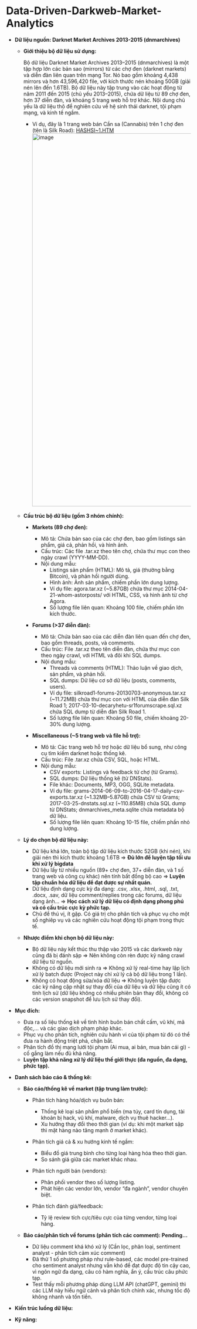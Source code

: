 # Data-Driven-Darkweb-Market-Analytics
- **Dữ liệu nguồn: Darknet Market Archives 2013-2015 (dnmarchives)**
  + **Giới thiệu bộ dữ liệu sử dụng:**

    Bộ dữ liệu Darknet Market Archives 2013–2015 (dnmarchives) là một tập hợp lớn các bản sao (mirrors) từ các chợ đen (darknet markets) và diễn đàn liên quan trên mạng Tor. Nó bao gồm khoảng 4,438 mirrors và hơn 43,596,420 file, với kích thước nén khoảng 50GB (giải nén lên đến 1.6TB). Bộ dữ liệu này tập trung vào các hoạt động từ năm 2011 đến 2015 (chủ yếu 2013–2015), chứa dữ liệu từ 89 chợ đen, hơn 37 diễn đàn, và khoảng 5 trang web hỗ trợ khác. Nội dung chủ yếu là dữ liệu thô để nghiên cứu về hệ sinh thái darknet, tội phạm mạng, và kinh tế ngầm.

    + Ví dụ, đây là 1 trang web bán Cần sa (Cannabis) trên 1 chợ đen (tên là Silk Road): [HASHSI~1.HTM](https://github.com/user-attachments/files/22004752/HASHSI.1.HTM)
          <img width="1899" height="1013" alt="image" src="https://github.com/user-attachments/assets/c4f7afd7-8e23-43fc-9dca-9bb062c7ccba" />

  + **Cấu trúc bộ dữ liệu (gồm 3 nhóm chính):**
    + **Markets (89 chợ đen):**
      + Mô tả: Chứa bản sao của các chợ đen, bao gồm listings sản phẩm, giá cả, phản hồi, và hình ảnh.
      + Cấu trúc: Các file .tar.xz theo tên chợ, chứa thư mục con theo ngày crawl (YYYY-MM-DD).
      + Nội dung mẫu:
        + Listings sản phẩm (HTML): Mô tả, giá (thường bằng Bitcoin), và phản hồi người dùng.
        + Hình ảnh: Ảnh sản phẩm, chiếm phần lớn dung lượng.
        + Ví dụ file: agora.tar.xz (~5.87GB) chứa thư mục 2014-04-21-whom-astorposts/ với HTML, CSS, và hình ảnh từ chợ Agora.
        + Số lượng file liên quan: Khoảng 100 file, chiếm phần lớn kích thước.
    
    + **Forums (>37 diễn đàn):**
      + Mô tả: Chứa bản sao của các diễn đàn liên quan đến chợ đen, bao gồm threads, posts, và comments.
      + Cấu trúc: File .tar.xz theo tên diễn đàn, chứa thư mục con theo ngày crawl, với HTML và đôi khi SQL dumps.
      + Nội dung mẫu:
        + Threads và comments (HTML): Thảo luận về giao dịch, sản phẩm, và phản hồi.
        + SQL dumps: Dữ liệu cơ sở dữ liệu (posts, comments, users).
        + Ví dụ file: silkroad1-forums-20130703-anonymous.tar.xz (~11.72MB) chứa thư mục con với HTML của diễn đàn Silk Road 1; 2017-03-10-decaryhetu-sr1forumscrape.sql.xz chứa SQL dump từ diễn đàn Silk Road 1.
        + Số lượng file liên quan: Khoảng 50 file, chiếm khoảng 20-30% dung lượng.
    
    + **Miscellaneous (~5 trang web và file hỗ trợ):**
      + Mô tả: Các trang web hỗ trợ hoặc dữ liệu bổ sung, như công cụ tìm kiếm darknet hoặc thống kê.
      + Cấu trúc: File .tar.xz chứa CSV, SQL, hoặc HTML.
      + Nội dung mẫu:
        + CSV exports: Listings và feedback từ chợ (từ Grams).
        + SQL dumps: Dữ liệu thống kê (từ DNStats).
        + File khác: Documents, MP3, OGG, SQLite metadata.
        + Ví dụ file: grams-2014-06-09-to-2016-04-17-daily-csv-exports.tar.xz (~1.32MB–5.87GB) chứa CSV từ Grams; 2017-03-25-dnstats.sql.xz (~110.85MB) chứa SQL dump từ DNStats; dnmarchives_meta.sqlite chứa metadata bộ dữ liệu.
        + Số lượng file liên quan: Khoảng 10-15 file, chiếm phần nhỏ dung lượng.

  + **Lý do chọn bộ dữ liệu này:**
      + Dữ liệu khá lớn, toàn bộ tập dữ liệu kích thước 52GB (khi nén), khi giải nén thì kích thước khoảng 1.6TB => **Đủ lớn để luyện tập tối ưu khi xử lý bigdata**
      + Dữ liệu lấy từ nhiều nguồn (89+ chợ đen, 37+ diễn đàn, và 1 số trang web và công cụ khác) nên tính bất đồng bộ cao => **Luyện tập chuẩn hóa dữ liệu để đạt được sự nhất quán.**
      + Dữ liệu định dạng cực kỳ đa dạng: .csv, .xlsx, .html, .sql, .txt, .docx, .sav, dữ liệu comment/replies trong các forums, dữ liệu dạng ảnh... => **Học cách xử lý dữ liệu có định dạng phong phú và có cấu trúc cực kỳ phức tạp.**
      + Chủ đề thú vị, ít gặp. Có giá trị cho phân tích và phục vụ cho một số nghiêp vụ và các nghiên cứu hoạt động tội phạm trong thực tế.
        
  + **Nhược điểm khi chọn bộ dữ liệu này:**
      + Bộ dữ liệu này kết thúc thu thập vào 2015 và các darkweb này cũng đã bị đánh sập => Nên không còn rèn được kỹ năng crawl dữ liệu từ nguồn.
      + Không có dữ liệu mới sinh ra => Không xử lý real-time hay lập lịch xử lý batch được (Project này chỉ xử lý cả bộ dữ liệu trong 1 lần).
      + Không có hoạt động sửa/xóa dữ liệu => Không luyện tập được các kỹ năng cập nhật sự thay đổi của dữ liệu và dữ liệu cũng ít có tính lịch sử (dữ liệu không có nhiều phiên bản thay đổi, không có các version snapshot để lưu lịch sử thay đổi).
        
- **Mục đích:**
    + Đưa ra số liệu thống kê về tình hình buôn bán chất cấm, vũ khí, mã độc,... và các giao dịch phạm pháp khác.
    + Phục vụ cho phân tích, nghiên cứu hành vi của tội phạm từ đó có thể đưa ra hành động triệt phá, chặn bắt.
    + Phân tích đồ thị mạng lưới tội phạm (Ai mua, ai bán, mua bán cái gì) - cố gắng làm nếu đủ khả năng.
    + **Luyện tập khả năng xử lý dữ liệu thế giới thực (đa nguồn, đa dạng, phức tạp).**
      
- **Danh sách báo cáo & thống kê:**
    + **Báo cáo/thống kê về market (tập trung làm trước):**
      + Phân tích hàng hóa/dịch vụ buôn bán: 
        + Thống kê loại sản phẩm phổ biến (ma túy, card tín dụng, tài khoản bị hack, vũ khí, malware, dịch vụ thuê hacker…).
        + Xu hướng thay đổi theo thời gian (ví dụ: khi một market sập thì mặt hàng nào tăng mạnh ở market khác).
          
      + Phân tích giá cả & xu hướng kinh tế ngầm:
        + Biểu đồ giá trung bình cho từng loại hàng hóa theo thời gian.
        + So sánh giá giữa các market khác nhau.
          
      + Phân tích người bán (vendors):
        + Phân phối vendor theo số lượng listing.
        + Phát hiện các vendor lớn, vendor “đa ngành”, vendor chuyên biệt.
          
      + Phân tích đánh giá/feedback:
        + Tỷ lệ review tích cực/tiêu cực của từng vendor, từng loại hàng.
          
     + **Báo cáo/phân tích về forums (phân tích các comment): Pending...**
        + Dữ liệu comment khá khó xử lý (Cần lọc, phân loại, sentiment analyst - phân tích cảm xúc comment)
        + Đã thử 1 số phương pháp như rule-based, các model pre-trained cho sentiment analyst nhưng vẫn khó để đạt được độ tin cậy cao, vì ngôn ngữ đa dạng, câu có hàm nghĩa, ẩn ý, cấu trúc câu phức tạp.
        + Test thấy mỗi phương pháp dùng LLM API (chatGPT, gemini) thì các LLM này hiểu ngữ cảnh và phân tích chính xác, nhưng tốc độ không nhanh và tốn tiền.
          
- **Kiến trúc luồng dữ liệu:**
- **Kỹ năng:**
